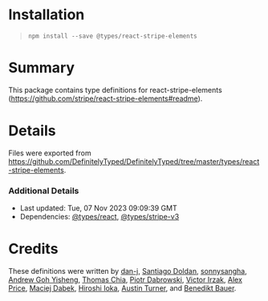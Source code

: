# Installation
> `npm install --save @types/react-stripe-elements`

# Summary
This package contains type definitions for react-stripe-elements (https://github.com/stripe/react-stripe-elements#readme).

# Details
Files were exported from https://github.com/DefinitelyTyped/DefinitelyTyped/tree/master/types/react-stripe-elements.

### Additional Details
 * Last updated: Tue, 07 Nov 2023 09:09:39 GMT
 * Dependencies: [@types/react](https://npmjs.com/package/@types/react), [@types/stripe-v3](https://npmjs.com/package/@types/stripe-v3)

# Credits
These definitions were written by [dan-j](https://github.com/dan-j), [Santiago Doldan](https://github.com/santiagodoldan), [sonnysangha](https://github.com/sonnysangha), [Andrew Goh Yisheng](https://github.com/9y5), [Thomas Chia](https://github.com/thchia), [Piotr Dabrowski](https://github.com/yhnavein), [Victor Irzak](https://github.com/virzak), [Alex Price](https://github.com/remotealex), [Maciej Dabek](https://github.com/bombek92), [Hiroshi Ioka](https://github.com/hirochachacha), [Austin Turner](https://github.com/paustint), and [Benedikt Bauer](https://github.com/mastacheata).
